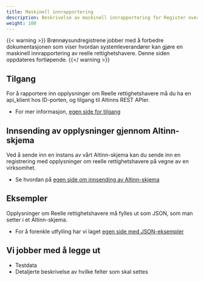 ```yaml
---
title: Maskinell innrapportering
description: Beskrivelse av maskinell innrapportering for Register over reelle rettighetshavere
weight: 100
---
```


{{< warning >}}
Brønnøysundregistrene jobber med å forbedre dokumentasjonen som viser hvordan systemleverandører kan gjøre en maskinell 
innrapportering av reelle rettighetshavere. Denne siden oppdateres fortløpende.
{{</ warning >}}

## Tilgang
For å rapportere inn opplysninger om Reelle rettighetshavere må du ha en api_klient hos ID-porten, og tilgang til Altinns REST APIer.
* For mer informasjon, [egen side for tilgang](./hvordan-faa-tilgang)
## Innsending av opplysninger gjennom Altinn-skjema
Ved å sende inn en instans av vårt Altinn-skjema kan du sende inn en registrering med opplysninger om reelle rettighetshavere på vegne av en virksomhet.
* Se hvordan på [egen side om innsending av Altinn-skjema](./hvordan-sende-inn)

## Eksempler
Opplysninger om Reelle rettighetshavere må fylles ut som JSON, som man setter i et Altinn-skjema. 
* For å forenkle utfylling har vi laget [egen side med JSON-eksempler](./eksempler-paa-registrering)

## Vi jobber med å legge ut
* Testdata
* Detaljerte beskrivelse av hvilke felter som skal settes 